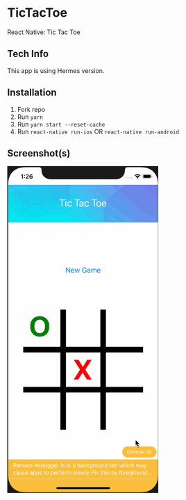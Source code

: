 # TicTacToe
React Native: Tic Tac Toe

## Tech Info
This app is using Hermes version.

## Installation
1) Fork repo
2) Run `yarn`
3) Run `yarn start --reset-cache`
4) Run `react-native run-ios` OR `react-native run-android`

## Screenshot(s)
![Video Walkthrough](tictactoe.gif)
